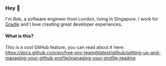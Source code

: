 ### Hey 👋

I'm Rob, a software engineer from London, living in Singapore. I work for [Gradle](http://gradle.com) and I love creating great developer experiences.

#### What is this?

This is a cool GitHub feature, you can read about it here: https://docs.github.com/en/free-pro-team@latest/github/setting-up-and-managing-your-github-profile/managing-your-profile-readme


